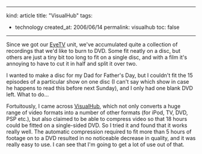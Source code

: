 -----
kind: article
title: "VisualHub"
tags:
- technology
created_at: 2006/06/14
permalink: visualhub
toc: false
-----

<p>Since we got our <a href="http://elgato.com/">EyeTV</a> unit, we've accumulated quite a collection of recordings that we'd like to burn to DVD. Some fit neatly on a disc, but others are just a tiny bit too long to fit on a single disc, and with a film it's annoying to have to cut it in half and split it over two.</p>

<p>I wanted to make a disc for my Dad for Father's Day, but I couldn't fit the 15 episodes of a particular show on one disc (I can't say which show in case he happens to read this before next Sunday), and I only had one blank DVD left. What to do...</p>

<p>Fortuitously, I came across <a href="http://www.techspansion.com/visualhub/">VisualHub</a>, which not only converts a huge range of video formats into a number of other formats (for iPod, TV, DVD, PSP etc.), but also claimed to be able to compress video so that 18 hours could be fitted on a single-sided DVD. So I tried it and found that it works really well. The automatic compression required to fit more than 5 hours of footage on to a DVD resulted in no noticeable decrease in quality, and it was really easy to use. I can see that I'm going to get a lot of use out of that.</p>



